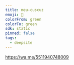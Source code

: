 ```yaml
---
title: meu-cuscuz
emoji: 🐳
colorFrom: green
colorTo: green
sdk: static
pinned: false
tags:
  - deepsite
---
```


https://wa.me/5511940748009
